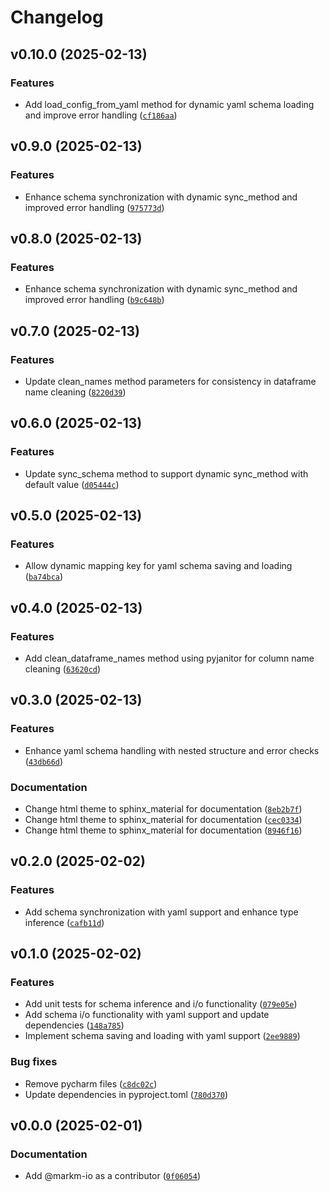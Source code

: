 # Changelog

## v0.10.0 (2025-02-13)

### Features

- Add load_config_from_yaml method for dynamic yaml schema loading and improve error handling ([`cf186aa`](https://github.com/markm-io/dataframe-schema-sync/commit/cf186aaf7602ea07049bc2d18c112902559153f4))

## v0.9.0 (2025-02-13)

### Features

- Enhance schema synchronization with dynamic sync_method and improved error handling ([`975773d`](https://github.com/markm-io/dataframe-schema-sync/commit/975773d46fd12539d95ed798ad1a06b338606462))

## v0.8.0 (2025-02-13)

### Features

- Enhance schema synchronization with dynamic sync_method and improved error handling ([`b9c648b`](https://github.com/markm-io/dataframe-schema-sync/commit/b9c648be321cd8ed26069ca03446565f56be1f25))

## v0.7.0 (2025-02-13)

### Features

- Update clean_names method parameters for consistency in dataframe name cleaning ([`8220d39`](https://github.com/markm-io/dataframe-schema-sync/commit/8220d39460b30ace5a6c8b2c639802d95870176c))

## v0.6.0 (2025-02-13)

### Features

- Update sync_schema method to support dynamic sync_method with default value ([`d05444c`](https://github.com/markm-io/dataframe-schema-sync/commit/d05444cb86224aa9d191ededfe7df05c11a705a0))

## v0.5.0 (2025-02-13)

### Features

- Allow dynamic mapping key for yaml schema saving and loading ([`ba74bca`](https://github.com/markm-io/dataframe-schema-sync/commit/ba74bcaf855ab831f1841546f3144fcc12a0da7c))

## v0.4.0 (2025-02-13)

### Features

- Add clean_dataframe_names method using pyjanitor for column name cleaning ([`63620cd`](https://github.com/markm-io/dataframe-schema-sync/commit/63620cdf5f437dc6373399aa4feb0a1f3965449d))

## v0.3.0 (2025-02-13)

### Features

- Enhance yaml schema handling with nested structure and error checks ([`43db66d`](https://github.com/markm-io/dataframe-schema-sync/commit/43db66d45a024b8f033b3e599444c7a16a4e24dd))

### Documentation

- Change html theme to sphinx_material for documentation ([`8eb2b7f`](https://github.com/markm-io/dataframe-schema-sync/commit/8eb2b7f4cf2706e116be4138f78b7f54dcf53fca))
- Change html theme to sphinx_material for documentation ([`cec0334`](https://github.com/markm-io/dataframe-schema-sync/commit/cec0334612bbea022d7da3c1f0b08943460358ab))
- Change html theme to sphinx_material for documentation ([`8946f16`](https://github.com/markm-io/dataframe-schema-sync/commit/8946f16d6150044ae386e7d97f0419409133a193))

## v0.2.0 (2025-02-02)

### Features

- Add schema synchronization with yaml support and enhance type inference ([`cafb11d`](https://github.com/markm-io/dataframe-schema-sync/commit/cafb11dde78ea6c74e6264b9712a574613130e63))

## v0.1.0 (2025-02-02)

### Features

- Add unit tests for schema inference and i/o functionality ([`079e05e`](https://github.com/markm-io/dataframe-schema-sync/commit/079e05e17efea2dfbca805cbd76431233f4cbbf6))
- Add schema i/o functionality with yaml support and update dependencies ([`148a785`](https://github.com/markm-io/dataframe-schema-sync/commit/148a7859876c6fc48d73268ab9cdbfb44cfc1f34))
- Implement schema saving and loading with yaml support ([`2ee9889`](https://github.com/markm-io/dataframe-schema-sync/commit/2ee98893382efd0f8a4004bf4b8e601246f40297))

### Bug fixes

- Remove pycharm files ([`c8dc02c`](https://github.com/markm-io/dataframe-schema-sync/commit/c8dc02c60b82896644040b52d7b5b9939301b1e3))
- Update dependencies in pyproject.toml ([`780d370`](https://github.com/markm-io/dataframe-schema-sync/commit/780d370a2171bd73482916ad970e5bb2b687d69c))

## v0.0.0 (2025-02-01)

### Documentation

- Add @markm-io as a contributor ([`0f06054`](https://github.com/markm-io/dataframe-schema-sync/commit/0f06054556fb7e82fc337e779734ea6edb037c80))
